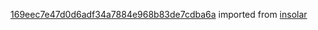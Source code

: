 [169eec7e47d0d6adf34a7884e968b83de7cdba6a](https://github.com/insolar/insolar/commit/169eec7e47d0d6adf34a7884e968b83de7cdba6a) imported from [insolar](https://github.com/insolar/insolar)
